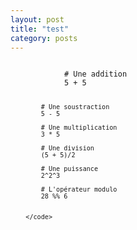 ```yaml
---
layout: post
title: "test"
category: posts
---
```



<script type="text/javascript" src="//cdn.datacamp.com/dcl-react.js.gz"></script>
<div data-datacamp-exercise data-lang="r">
        <code data-type="sample-code">
            # Une addition
            5 + 5
            
            # Une soustraction
            5 - 5
            
            # Une multiplication
            3 * 5
            
            # Une division
            (5 + 5)/2
            
            # Une puissance
            2^2^3
            
            # L'opérateur modulo
            28 %% 6


        </code>
        
</div>


